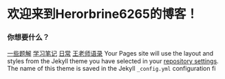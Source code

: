 # 欢迎来到Herorbrine6265的博客！
### 你想要什么？
[一些题解]()
[学习笔记]()
[日常]()
[王老师语录]()
Your Pages site will use the layout and styles from the Jekyll theme you have selected in your [repository settings](https://github.com/Herobrine6265/the-Quotations-of-Teacher-Wang/settings/pages). The name of this theme is saved in the Jekyll `_config.yml` configuration fi
